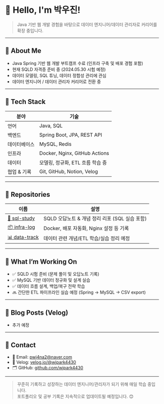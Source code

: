 # 👋 Hello, I'm 박우진!  
> Java 기반 웹 개발 경험을 바탕으로 데이터 엔지니어/데이터 관리자로 커리어를 확장 중입니다.

---

## 💼 About Me

- Java Spring 기반 웹 개발 부트캠프 수료 (인프라 구축 및 배포 경험 포함)
- 현재 SQLD 자격증 준비 중 (2024.05.30 시험 예정)
- 데이터 모델링, SQL 튜닝, 데이터 정합성 관리에 관심
- 데이터 엔지니어 / 데이터 관리자 커리어로 전환 중

---

## 🔧 Tech Stack

| 분야 | 기술 |
|------|------|
| 언어 | Java, SQL |
| 백엔드 | Spring Boot, JPA, REST API |
| 데이터베이스 | MySQL, Redis |
| 인프라 | Docker, Nginx, GitHub Actions |
| 데이터 | 모델링, 정규화, ETL 흐름 학습 중 |
| 협업 & 기록 | Git, GitHub, Notion, Velog |

---

## 📂 Repositories

| 이름 | 설명 |
|------|------|
| [📘 sql-study](https://github.com/wjpark4430/sql-study) | SQLD 오답노트 & 개념 정리 리포 (SQL 실습 포함) |
| [📦 infra-log](https://github.com/wjpark4430/infra-log) | Docker, 배포 자동화, Nginx 설정 등 기록 |
| [📊 data-track](https://github.com/wjpark4430/data-track) | 데이터 관련 개념/ETL 학습/실습 정리 예정 |

---

## 📌 What I’m Working On

- ✅ SQLD 시험 준비 (문제 풀이 및 오답노트 기록)
- ✅ MySQL 기반 데이터 정규화 및 설계 실습
- ✅ 데이터 흐름 설계, 백업/복구 전략 학습
- 🔜 간단한 ETL 파이프라인 실습 예정 (Spring → MySQL → CSV export)

---

## 📝 Blog Posts (Velog)

- 추가 예정

---

## 🙋 Contact

- 📧 Email: pwj4na2@naver.com
- 📌 Velog: [velog.io/@wjpark4430](https://velog.io/@wjpark4430)
- 🗂️ GitHub: [github.com/wjpark4430](https://github.com/wjpark4430)

---

> 꾸준히 기록하고 성장하는 데이터 엔지니어/관리자가 되기 위해 매일 학습 중입니다.  
> 포트폴리오 및 공부 기록은 지속적으로 업데이트될 예정입니다. 😊
